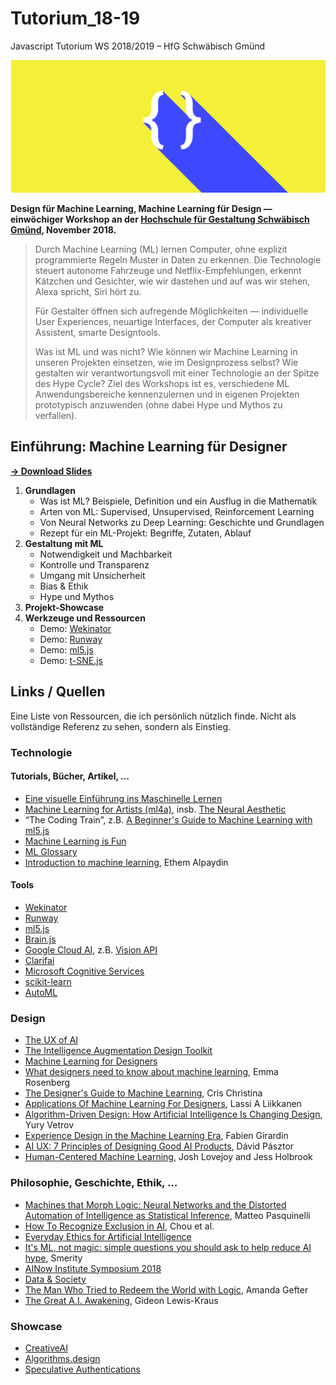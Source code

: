# Tutorium_18-19
Javascript Tutorium WS 2018/2019 – HfG Schwäbisch Gmünd

![](Material/cover.jpg)

**Design für Machine Learning, Machine Learning für Design — einwöchiger Workshop an der [Hochschule für Gestaltung Schwäbisch Gmünd](https://www.hfg-gmuend.de), November 2018.**

> Durch Machine Learning (ML) lernen Computer, ohne explizit programmierte Regeln Muster in Daten zu erkennen. Die Technologie steuert autonome Fahrzeuge und Netflix-Empfehlungen, erkennt Kätzchen und Gesichter, wie wir dastehen und auf was wir stehen, Alexa spricht, Siri hört zu. 
> 
> Für Gestalter öffnen sich aufregende Möglichkeiten — individuelle User Experiences, neuartige Interfaces, der Computer als kreativer Assistent, smarte Designtools.
> 
> Was ist ML und was nicht? Wie können wir Machine Learning in unseren Projekten einsetzen, wie im Designprozess selbst? Wie gestalten wir verantwortungsvoll mit einer Technologie an der Spitze des Hype Cycle? Ziel des Workshops ist es, verschiedene ML Anwendungsbereiche kennenzulernen und in eigenen Projekten prototypisch anzuwenden (ohne dabei Hype und Mythos zu verfallen).
  


## Einführung: Machine Learning für Designer

**[→ Download Slides](Laborwoche-ML.pdf)**

1. **Grundlagen**  
	* Was ist ML? Beispiele, Definition und ein Ausflug in die Mathematik
	* Arten von ML: Supervised, Unsupervised, Reinforcement Learning
	* Von Neural Networks zu Deep Learning: Geschichte und Grundlagen
	* Rezept für ein ML-Projekt: Begriffe, Zutaten, Ablauf  
2. **Gestaltung mit ML**
	* Notwendigkeit und Machbarkeit
	* Kontrolle und Transparenz
	* Umgang mit Unsicherheit
	* Bias & Ethik
	* Hype und Mythos
3. **Projekt-Showcase**
4. **Werkzeuge und Ressourcen**
	* Demo: [Wekinator](http://www.wekinator.org)
	* Demo: [Runway](https://runwayapp.ai)
	* Demo: [ml5.js](https://ml5js.org)
	* Demo: [t-SNE.js](https://cs.stanford.edu/people/karpathy/tsnejs/)


## Links / Quellen
Eine Liste von Ressourcen, die ich persönlich nützlich finde. Nicht als vollständige Referenz zu sehen, sondern als Einstieg.

### Technologie
#### Tutorials, Bücher, Artikel, …
* [Eine visuelle Einführung ins Maschinelle Lernen](http://www.r2d3.us/visuelle-einfuehrung-ins-maschinelle-lernen-teil-1/)
* [Machine Learning for Artists (ml4a)](http://ml4a.github.io), insb. [The Neural Aesthetic](http://ml4a.github.io/classes/itp-F18/)
* “The Coding Train”, z.B. [A Beginner's Guide to Machine Learning with ml5.js](https://www.youtube.com/watch?v=jmznx0Q1fP0)
* [Machine Learning is Fun](https://medium.com/@ageitgey/machine-learning-is-fun-80ea3ec3c471)
* [ML Glossary](https://ml5js.org/docs/glossary-machine-learning)
* [Introduction to machine learning](http://mitpress.mit.edu/books/introduction-machine-learning-third-edition), Ethem Alpaydin
#### Tools
* [Wekinator](http://www.wekinator.org)
* [Runway](http://runwayapp.ai)
* [ml5.js](https://ml5js.org)
* [Brain.js](https://github.com/BrainJS/brain.js)
* [Google Cloud AI](https://cloud.google.com/products/ai/), z.B. [Vision API](https://cloud.google.com/vision/)
* [Clarifai](https://clarifai.com)
* [Microsoft Cognitive Services](https://azure.microsoft.com/en-us/services/cognitive-services/)
* [scikit-learn](http://scikit-learn.org)
* [AutoML](https://cloud.google.com/automl/)

### Design  
* [The UX of AI](https://design.google/library/ux-ai/)
* [The Intelligence Augmentation Design Toolkit](http://iadesignkit.com)
* [Machine Learning for Designers](https://www.oreilly.com/learning/machine-learning-for-designers)  
* [What designers need to know about machine learning](https://hackernoon.com/what-designers-need-to-know-about-machine-learning-109a12fdd3af), Emma Rosenberg
* [The Designer's Guide to Machine Learning](https://digitalist.global/talks/the-designers-guide-to-machine-learning/), Cris Christina
* [Applications Of Machine Learning For Designers](https://www.smashingmagazine.com/2017/04/applications-machine-learning-designers/), Lassi A Liikkanen
* [Algorithm-Driven Design: How Artificial Intelligence Is Changing Design](https://www.smashingmagazine.com/2017/01/algorithm-driven-design-how-artificial-intelligence-changing-design/), Yury Vetrov
* [Experience Design in the Machine Learning Era](https://medium.com/@girardin/experience-design-in-the-machine-learning-era-e16c87f4f2e2), Fabien Girardin
* [AI UX: 7 Principles of Designing Good AI Products](https://uxstudioteam.com/ux-blog/ai-ux/), Dávid Pásztor
* [Human-Centered Machine Learning](https://medium.com/google-design/human-centered-machine-learning-a770d10562cd), Josh Lovejoy and Jess Holbrook

### Philosophie, Geschichte, Ethik, …
* [Machines that Morph Logic: Neural Networks and the Distorted Automation of Intelligence as Statistical Inference](http://www.glass-bead.org/article/machines-that-morph-logic/?lang=enview), Matteo Pasquinelli
* [How To Recognize Exclusion in AI](https://medium.com/microsoft-design/how-to-recognize-exclusion-in-ai-ec2d6d89f850), Chou et al.
* [Everyday Ethics for Artificial Intelligence](https://www.ibm.com/watson/assets/duo/pdf/everydayethics.pdf)
* [It's ML, not magic: simple questions you should ask to help reduce AI hype](https://smerity.com/articles/2016/ml_not_magic.html), Smerity
* [AINow Institute Symposium 2018](https://symposium.ainowinstitute.org)
* [Data & Society](https://datasociety.net)
* [The Man Who Tried to Redeem the World with Logic](http://nautil.us/issue/21/information/the-man-who-tried-to-redeem-the-world-with-logic), Amanda Gefter
* [The Great A.I. Awakening](https://www.nytimes.com/2016/12/14/magazine/the-great-ai-awakening.html), Gideon Lewis-Kraus

### Showcase
* [CreativeAI](http://www.creativeai.net)
* [Algorithms.design](http://algorithms.design)
* [Speculative Authentications](https://passwords.ai)
